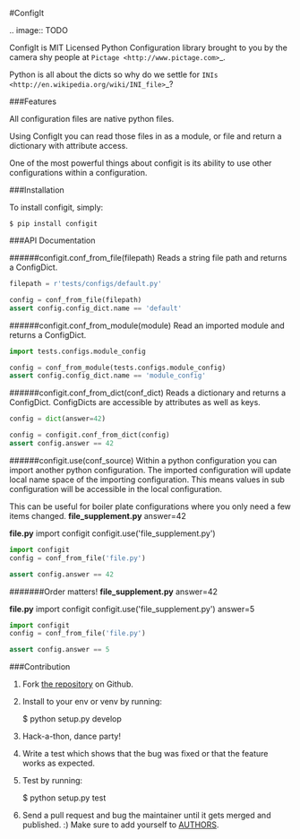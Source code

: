 #ConfigIt

.. image:: TODO

ConfigIt is MIT Licensed Python Configuration library brought to you
by the camera shy people at `Pictage <http://www.pictage.com>`_.

Python is all about the dicts so why do we settle for `INIs <http://en.wikipedia.org/wiki/INI_file>`_?


###Features

All configuration files are native python files.

Using ConfigIt you can read those files in as a module, or file
and return a dictionary with attribute access.

One of the most powerful things about configit is its ability to use other
configurations within a configuration.


###Installation

To install configit, simply:

    $ pip install configit


###API Documentation


######configit.conf_from_file(filepath)
Reads a string file path and returns a ConfigDict.
```python
filepath = r'tests/configs/default.py'

config = conf_from_file(filepath)
assert config.config_dict.name == 'default'
```


######configit.conf_from_module(module)
Read an imported module and returns a ConfigDict.
```python
import tests.configs.module_config

config = conf_from_module(tests.configs.module_config)
assert config.config_dict.name == 'module_config'
```


######configit.conf_from_dict(conf_dict)
Reads a dictionary and returns a ConfigDict.
ConfigDicts are accessible by attributes as well as keys.
```python
config = dict(answer=42)

config = configit.conf_from_dict(config)
assert config.answer == 42
```


######configit.use(conf_source)
Within a python configuration you can import another python configuration.
The imported configuration will update local name space of the importing configuration.
This means values in sub configuration will be accessible in the local configuration.

This can be useful for boiler plate configurations where you only need a few items changed.
**file_supplement.py**
    answer=42

**file.py**
    import configit
    configit.use('file_supplement.py')
```python
import configit
config = conf_from_file('file.py')

assert config.answer == 42
```
#######Order matters!
**file_supplement.py**
    answer=42

**file.py**
    import configit
    configit.use('file_supplement.py')
    answer=5
```python
import configit
config = conf_from_file('file.py')

assert config.answer == 5
```


###Contribution

1. Fork [the repository](https://github.com/pictage/ConfigIt) on Github.
1. Install to your env or venv by running:

    $ python setup.py develop

1. Hack-a-thon, dance party!
1. Write a test which shows that the bug was fixed or that the feature works as expected.
1. Test by running:

    $ python setup.py test

1. Send a pull request and bug the maintainer until it gets merged and published. :) Make sure to add yourself to [AUTHORS](https://github.com/pictage/ConfigIt/blob/master/AUTHORS.md).
